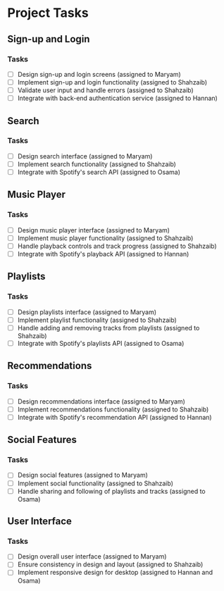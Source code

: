 # Project Tasks

## Sign-up and Login

### Tasks

- [ ] Design sign-up and login screens (assigned to Maryam)
- [ ] Implement sign-up and login functionality (assigned to Shahzaib)
- [ ] Validate user input and handle errors (assigned to Shahzaib)
- [ ] Integrate with back-end authentication service (assigned to Hannan)

## Search

### Tasks

- [ ] Design search interface (assigned to Maryam)
- [ ] Implement search functionality (assigned to Shahzaib)
- [ ] Integrate with Spotify's search API (assigned to Osama)

## Music Player

### Tasks

- [ ] Design music player interface (assigned to Maryam)
- [ ] Implement music player functionality (assigned to Shahzaib)
- [ ] Handle playback controls and track progress (assigned to Shahzaib)
- [ ] Integrate with Spotify's playback API (assigned to Hannan)

## Playlists

### Tasks

- [ ] Design playlists interface (assigned to Maryam)
- [ ] Implement playlist functionality (assigned to Shahzaib)
- [ ] Handle adding and removing tracks from playlists (assigned to Shahzaib)
- [ ] Integrate with Spotify's playlists API (assigned to Osama)

## Recommendations

### Tasks

- [ ] Design recommendations interface (assigned to Maryam)
- [ ] Implement recommendations functionality (assigned to Shahzaib)
- [ ] Integrate with Spotify's recommendation API (assigned to Hannan)

## Social Features

### Tasks

- [ ] Design social features (assigned to Maryam)
- [ ] Implement social functionality (assigned to Shahzaib)
- [ ] Handle sharing and following of playlists and tracks (assigned to Osama)

## User Interface

### Tasks

- [ ] Design overall user interface (assigned to Maryam)
- [ ] Ensure consistency in design and layout (assigned to Shahzaib)
- [ ] Implement responsive design for desktop (assigned to Hannan and Osama)
